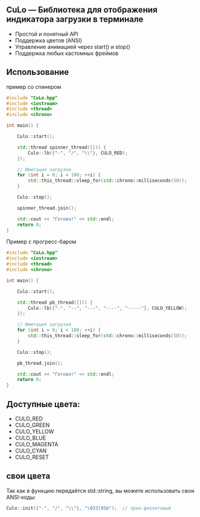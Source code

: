 ## CuLo — Библиотека для отображения индикатора загрузки в терминале

- Простой и понятный API
- Поддержка цветов (ANSI)
- Управление анимацией через start() и stop()
- Поддержка любых кастомных фреймов

## Использование
пример со спинером
```cpp
#include "CuLo.hpp"
#include <iostream>
#include <thread>
#include <chrono>

int main() {

    Culo::start();

    std::thread spinner_thread([]() {
        Culo::lb({"-", "/", "\\"}, CULO_RED); 
    });

    // Имитация загрузки
    for (int i = 0; i < 100; ++i) {
        std::this_thread::sleep_for(std::chrono::milliseconds(50));
    }

    Culo::stop();

    spinner_thread.join();

    std::cout << "Готово!" << std::endl;
    return 0;
}

```
Пример с прогресс-баром
```cpp
#include "CuLo.hpp"
#include <iostream>
#include <thread>
#include <chrono>

int main() {

    Culo::start();

    std::thread pb_thread([]() {
        Culo::lb({"-", "--", "---", "----", "-----"}, CULO_YELLOW); 
    });

    // Имитация загрузки
    for (int i = 0; i < 100; ++i) {
        std::this_thread::sleep_for(std::chrono::milliseconds(50));
    }

    Culo::stop();

    pb_thread.join();

    std::cout << "Готово!" << std::endl;
    return 0;
}
```

## Доступные цвета:

- CULO_RED
- CULO_GREEN
- CULO_YELLOW
- CULO_BLUE
- CULO_MAGENTA
- CULO_CYAN
- CULO_RESET

## cвои цвета
Так как в функцию передаётся std::string, вы можете использовать свои ANSI-коды:

```cpp
Culo::init({"-", "/", "\\"}, "\033[95m");  // ярко-фиолетовый
```
